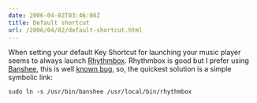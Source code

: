 ```yaml
---
date: 2006-04-02T03:46:08Z
title: Default shortcut
url: /2006/04/02/default-shortcut.html
---
```


<p>When setting your default Key Shortcut for launching your music player seems to always launch <a href="http://www.gnome.org/projects/rhythmbox/">Rhythmbox</a>. Rhythmbox is good but I prefer using <a href="http://www.banshee-project.org/Main_Page">Banshee</a>, this is well <a href="https://launchpad.net/distros/ubuntu/+source/control-center/+bug/4265">known bug</a>, so, the quickest solution is a simple symbolic link:</p>
<p><code lang="sh">sudo ln -s /usr/bin/banshee /usr/local/bin/rhythmbox</code></p>

